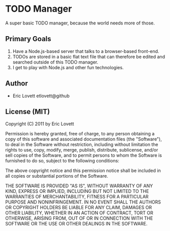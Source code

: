 # TODO Manager
A super basic TODO manager, because the world needs more of those.

## Primary Goals
1. Have a Node.js-based server that talks to a browser-based front-end.
2. TODOs are stored in a basic flat text file that can therefore be edited and searched outside of this TODO manager.
3. I get to play with Node.js and other fun technologies.

## Author
* Eric Lovett etlovett@github

## License (MIT)

Copyright (C) 2011 by Eric Lovett

Permission is hereby granted, free of charge, to any person obtaining a copy
of this software and associated documentation files (the "Software"), to deal
in the Software without restriction, including without limitation the rights
to use, copy, modify, merge, publish, distribute, sublicense, and/or sell
copies of the Software, and to permit persons to whom the Software is
furnished to do so, subject to the following conditions:

The above copyright notice and this permission notice shall be included in
all copies or substantial portions of the Software.

THE SOFTWARE IS PROVIDED "AS IS", WITHOUT WARRANTY OF ANY KIND, EXPRESS OR
IMPLIED, INCLUDING BUT NOT LIMITED TO THE WARRANTIES OF MERCHANTABILITY,
FITNESS FOR A PARTICULAR PURPOSE AND NONINFRINGEMENT. IN NO EVENT SHALL THE
AUTHORS OR COPYRIGHT HOLDERS BE LIABLE FOR ANY CLAIM, DAMAGES OR OTHER
LIABILITY, WHETHER IN AN ACTION OF CONTRACT, TORT OR OTHERWISE, ARISING FROM,
OUT OF OR IN CONNECTION WITH THE SOFTWARE OR THE USE OR OTHER DEALINGS IN
THE SOFTWARE.
